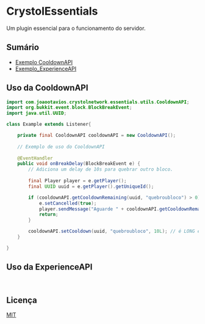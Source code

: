 # CrystolEssentials
Um plugin essencial para o funcionamento do servidor.

## Sumário
* [Exemplo CooldownAPI](#uso-da-cooldownapi)
* [Exemplo_ExperienceAPI](#uso-da-experienceapi)

## Uso da CooldownAPI
```java
import com.joaootavios.crystolnetwork.essentials.utils.CooldownAPI;
import org.bukkit.event.block.BlockBreakEvent;
import java.util.UUID;

class Example extends Listener{

    private final CooldownAPI cooldownAPI = new CooldownAPI();
    
    // Exemplo de uso do CooldownAPI
    
    @EventHandler
    public void onBreakDelay(BlockBreakEvent e) {
        // Adiciona um delay de 10s para quebrar outro bloco.
        
        final Player player = e.getPlayer();
        final UUID uuid = e.getPlayer().getUniqueId();

        if (cooldownAPI.getCooldownRemaining(uuid, "quebroubloco") > 0){
            e.setCancelled(true); 
            player.sendMessage("Aguarde " + cooldownAPI.getCooldownRemaining(uuid, "quebroubloco") + " para quebrar um bloco novamente.");
            return;
        }

        cooldownAPI.setCooldown(uuid, "quebroubloco", 10L); // é LONG e não INT
    }

}
```

## Uso da ExperienceAPI
```java
    
```

## Licença
[MIT](https://choosealicense.com/licenses/mit/)
